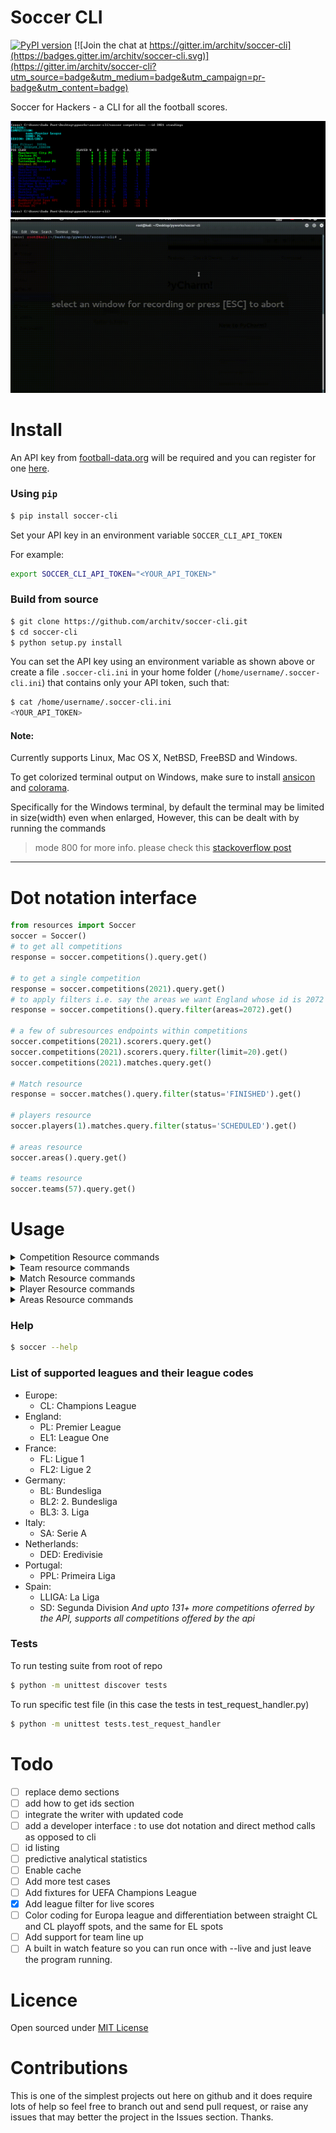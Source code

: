 
Soccer CLI
=====

[![PyPI version](https://badge.fury.io/py/soccer-cli.svg)](http://badge.fury.io/py/soccer-cli) [![Join the chat at https://gitter.im/architv/soccer-cli](https://badges.gitter.im/architv/soccer-cli.svg)](https://gitter.im/architv/soccer-cli?utm_source=badge&utm_medium=badge&utm_campaign=pr-badge&utm_content=badge)

Soccer for Hackers - a CLI for all the football scores. 

![](https://github.com/p-netm/imgandvid/blob/master/soccercli/pics/competitionsstandings2021.PNG)
![](https://github.com/p-netm/imgandvid/blob/master/soccercli/gifs/banner_x264.gif)

Install
=====

An API key from [football-data.org](http://api.football-data.org/) will be required and you can register for one [here](http://api.football-data.org/client/register).

### Using `pip`

```bash
$ pip install soccer-cli
```

Set your API key in an environment variable `SOCCER_CLI_API_TOKEN`

For example:

```bash
export SOCCER_CLI_API_TOKEN="<YOUR_API_TOKEN>"
```

### Build from source

```bash
$ git clone https://github.com/architv/soccer-cli.git
$ cd soccer-cli
$ python setup.py install
```

You can set the API key using an environment variable as shown above or create a file `.soccer-cli.ini` in your home folder (`/home/username/.soccer-cli.ini`) that contains only your API token, such that:

```bash
$ cat /home/username/.soccer-cli.ini
<YOUR_API_TOKEN>
```

#### Note:
Currently supports Linux, Mac OS X, NetBSD, FreeBSD and Windows.

To get colorized terminal output on Windows, make sure to install [ansicon](https://github.com/adoxa/ansicon/releases/latest) and [colorama](https://pypi.org/project/colorama/).

Specifically for the Windows terminal, by default the terminal may be limited in size(width) even when enlarged,
However, this can be dealt with by running the commands
> mode 800
for more info. please check this [stackoverflow post](https://superuser.com/questions/285984/how-do-i-full-screen-my-cmd)

<hr>

Dot notation interface
====

```python
from resources import Soccer
soccer = Soccer()
# to get all competitions
response = soccer.competitions().query.get()

# to get a single competition
response = soccer.competitions(2021).query.get()
# to apply filters i.e. say the areas we want England whose id is 2072
response = soccer.competitions().query.filter(areas=2072).get()

# a few of subresources endpoints within competitions
soccer.competitions(2021).scorers.query.get()
soccer.competitions(2021).scorers.query.filter(limit=20).get()
soccer.competitions(2021).matches.query.get()

# Match resource
response = soccer.matches().query.filter(status='FINISHED').get()

# players resource
soccer.players(1).matches.query.filter(status='SCHEDULED').get()

# areas resource
soccer.areas().query.get()

# teams resource
soccer.teams(57).query.get()
```

Usage
====

<details>
  <summary>Competition Resource commands </summary>
  
  ![](https://github.com/p-netm/imgandvid/blob/master/soccercli/gifs/general_competition_x264.gif)
  
  ##### get all competitions
  ```bash
  $ soccer competitions
  ```
  
   filters: areas, and plans
  
  ###### areas
  
  ```bash
  $ soccer competitions --areas 2072 #  2072 is england's area id
  ```
  
  ###### plan(payment pLAN)
  
  usually if you are not subscribed to any premium plans, you'r requests will be automatically handled as TIER_ONE
  
  ```bash
  $soccer competitions --plan TIER_ONE # TIER_ONE has access to 14 competitions
  ``` 
  
  <hr>
  
  ##### get specific competition/league info
  
  ```bash
  $ soccer competitions --id 2021 standings # 2021 is the competition id for English Premier League
  ```
  
  <hr>
  
  ##### get teams in a certain competition(league)
  
  ```bash
  $ soccer competitions --id 2021 teams
  ```
  
  filters: season and stage
  
  ###### season
  
  ```bash
  $ soccer competitions --id 2021 teams --season 2017 # season is the year that the league starts in
  ```
  
  ###### stage
  
  ```bash
  $ soccer competitions --id 2021 teams --stage <stage>
  ```
  
  ![](https://github.com/p-netm/imgandvid/blob/master/soccercli/gifs/competiitions_teams_x264.gif)

  <hr>
  
  ##### get a specific competition's standings
  
  ```bash
  $ soccer competitions --id 2021 standings
  ```
  
  filters: standingtype
  
  ###### standingtType as standingtype
  
  ```bash
  $ soccer competitions --id 2021 standings --standingtype HOME
  ```
  
  the standing types are case insesitive when fed in through the shell otherwise should be strictly upper.

  ![](https://github.com/p-netm/imgandvid/blob/master/soccercli/gifs/standings_x264.gif)
  
  <hr>
  
  #### get a specific competition's matches
  
  ```bash
  $ soccer competitions --id 2021 matches
  ```
  
  filters : dates(from and to), stage, status, matchday, group, and season
  
  ###### dates 
  
  ```bash
  $ soccer competitions --id 2021 matches --from 2018-10-18 --to 2018-10-20
  ```
  
  ###### status
  
  Can use this to get the live matches within a certain competition
  ```bash
  $ soccer competitions --id 2021 matches --status LIVE
  ```
  
  _hope you get the idea and can comfortably use the other filters and a combination of any
  to specify your query_

  ![](https://github.com/p-netm/imgandvid/blob/master/soccercli/gifs/competitions_matches_x264.gif)
  
  <hr>
  
  #### get scorers within a competition
  
  ```bash
  $ soccer competition --id 2021 scorers
  $ soccer competition --id 2021 scorers --limit 20 # to get info on the top 20 scorers of the English premier league
  ```

  ![](https://github.com/p-netm/imgandvid/blob/master/soccercli/gifs/competition_scorers_x264.gif)
  
  <hr>
</details>

<details>
<summary> Team resource commands </summary>
     
  #### specific team info
  
  ```bash
  $ soccer teams --id <id> 
  ```

  ![](https://github.com/p-netm/imgandvid/blob/master/soccercli/gifs/teams_x264.gif)
  
  #### Matches subresource
  
  used to get match records on which team of given id participated in
  
  ```bash
  $ soccer teams --id 66 matches  #  66 happens to be Manchester United's team id
  ```
  
  ###### filters : dates(from and to), status, venue, limit
  
  ```bash
  $ soccer teams --id 66 matches --from 2018-09-23 --to 2018-10-01
  $ soccer teams --id 66 matches --status CANCELLED
  $ soccer teams --id 66 matches --venue <venue>
  ```
  
  ![](https://github.com/p-netm/imgandvid/blob/master/soccercli/gifs/matches_x264.gif)
  
  <hr>
</details>

<details>
<summary> Match Resource commands </summary>
  
  #### Get upcoming fixtures
  
  ```bash
  $ soccer matches --status SCHEDULED
  ```
  
  #### all mathes and specific match
  
  ```bash
  $ soccer matches
  $ soccer matches --id <match_id>
  ```
  
  ##### Match resource fillters : competitions, dates, status
  
  ```bash
  soccer matches --competitions 2000 # world cup matches
  soccer matches --competitions 2021 --competitions 2000 #Request for matches from 2 competitions
  ```
  
  ![](https://github.com/p-netm/imgandvid/blob/master/soccercli/gifs/matches_x264.gif)

  <hr>
</details>

<details>
<summary> Player Resource commands </summary>

  #### get specific player info

  ```bash
  $ soccer players --id  <id> # <id> is the id of player of interest
  ```
  
  #### get matches that player played in
  
  ```bash
  $ soccer players --id <player_id> 
  ```
  
  ###### filters : dates(from and to), status, competitions/leagues, limit
  
  ```bash
  $ soccer players --id 1 --competitions 2021 --status FINISHED 
  ```

  ![](https://github.com/p-netm/imgandvid/blob/master/soccercli/gifs/players_x264.gif)
  
  <hr>
</details>

<details>
<summary> Areas Resource commands </summary>
  
  #### get area info
  
  ```bash
  $ soccer areas # retrieves info for all areas in api
  $ soccer areas --id 2000 # retrieves info WC whose id is 2000
  ```
  
  ![](https://github.com/p-netm/imgandvid/blob/master/soccercli/gifs/areas_x264.gif)

  <hr>
</details>


### Help
```bash
$ soccer --help
```

### List of supported leagues and their league codes

- Europe:
  - CL: Champions League
- England:
  - PL: Premier League
  - EL1: League One
- France:
  - FL: Ligue 1
  - FL2: Ligue 2
- Germany:
  - BL: Bundesliga
  - BL2: 2. Bundesliga
  - BL3: 3. Liga
- Italy:
  - SA: Serie A 
- Netherlands:
  - DED: Eredivisie
- Portugal:
  - PPL: Primeira Liga
- Spain:
  - LLIGA: La Liga
  - SD: Segunda Division
_And upto 131+ more competitions oferred by the API, supports all competitions offered by the api_ 


### Tests

To run testing suite from root of repo

```bash
$ python -m unittest discover tests
```

To run specific test file (in this case the tests in test_request_handler.py)

```bash
$ python -m unittest tests.test_request_handler
```


Todo
====
- [ ] replace demo sections
- [ ] add how to get ids section
- [ ] integrate the writer with updated code
- [ ] add a developer interface : to use dot notation and direct method calls as opposed to cli
- [ ] id listing
- [ ] predictive analytical statistics
- [ ] Enable cache
- [ ] Add more test cases
- [ ] Add fixtures for UEFA Champions League
- [x] Add league filter for live scores
- [ ] Color coding for Europa league and differentiation between straight CL and CL playoff spots, and the same for EL spots
- [ ] Add support for team line up
- [ ] A built in watch feature so you can run once with --live and just leave the program running.

Licence
====
Open sourced under [MIT License](LICENSE)

Contributions
====
This is one of the simplest projects out here on github and it does require lots of help
so feel free to branch out and send  pull request, or raise any issues that may better the project
in the Issues section. Thanks.


